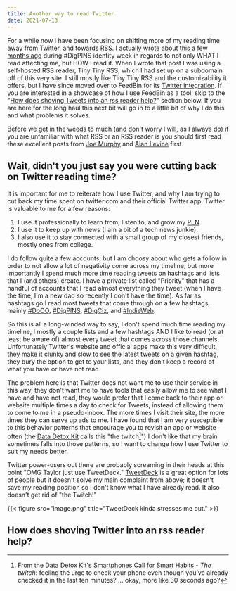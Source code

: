 ```yaml
---
title: Another way to read Twitter
date: 2021-07-13
---
```

For a while now I have been focusing on shifting more of my reading time away from Twitter, and towards RSS. I actually [wrote about this a few months ago](https://jadin.me/digid-and-media-consumption/) during #DigPINS identity week in regards to not only WHAT I read affecting me, but HOW I read it. When I wrote that post I was using a self-hosted RSS reader, Tiny Tiny RSS, which I had set up on a subdomain off of this very site. I still mostly like Tiny Tiny RSS and the customizability it offers, but I have since moved over to FeedBin for its [Twitter integration](https://feedbin.com/blog/2018/01/11/feedbin-is-the-best-way-to-read-twitter/). If you are interested in a showcase of how I use FeedBin as a tool, skip to the "[How does shoving Tweets into an rss reader help?](#why-rss)" section below. If you are here for the long haul this next bit will go in to a little bit of why I do this and what problems it solves.

Before we get in the weeds to much (and don't worry I will, as I always do) if you are unfamiliar with what RSS or an RSS reader is you should first read these excellent posts from [Joe Murphy](https://kenyon.digpins.org/week-2-posts/joes-tech-tip-tracking-blogs/) and [Alan Levine](https://cogdogblog.com/2018/06/indispensable-feed-reader-activity/) first.

## Wait, didn't you just say you were cutting back on Twitter reading time?

It is important for me to reiterate how I use Twitter, and why I am trying to cut back my time spent on twitter.com and their official Twitter app. Twitter is valuable to me for a few reasons:

1. I use it professionally to learn from, listen to, and grow my [PLN](https://en.wikipedia.org/wiki/Personal_learning_network).
2. I use it to keep up with news (I am a bit of a tech news junkie).
3. I also use it to stay connected with a small group of my closest friends, mostly ones from college.

I do follow quite a few accounts, but I am choosy about who gets a follow in order to not allow a lot of negativity come across my timeline, but more importantly I spend much more time reading tweets on hashtags and lists that I (and others) create. I have a private list called "Priority" that has a handful of accounts that I read almost everything they tweet (when I have the time, I'm a new dad so recently I don't have the time). As far as hashtags go I read most tweets that come through on a few hashtags, mainly [#DoOO](https://twitter.com/search?f=tweets&vertical=default&q=%23DoOO&src=savs), [#DigPINS](https://twitter.com/search?f=tweets&vertical=default&q=%23DigPINS&src=savs), [#DigCiz](https://twitter.com/search?f=tweets&vertical=default&q=%23DigCiz&src=savs), and [#IndieWeb](https://twitter.com/search?f=tweets&vertical=default&q=%23indieweb&src=savs).

So this is all a long-winded way to say, I don't spend much time reading my timeline, I mostly a couple lists and a few hashtags AND I like to read (or at least be aware of) almost every tweet that comes across those channels. Unfortunately Twitter's website and official apps make this very difficult, they make it clunky and slow to see the latest tweets on a given hashtag, they bury the option to get to your lists, and they don't keep a record of what you have or have not read.

The problem here is that Twitter does not want me to use their service in this way, they don't want me to have tools that easily allow me to see what I have and have not read, they would prefer that I come back to their app or website multiple times a day to check for Tweets, instead of allowing them to come to me in a pseudo-inbox. The more times I visit their site, the more times they can serve up ads to me. I have found that I am very susceptible to this behavior patterns that encourage you to revisit an app or website often (the [Data Detox Kit](https://datadetoxkit.org/en/home) calls this "the twitch[^1]") I don't like that my brain sometimes falls into those patterns, so I want to change how I use Twitter to suit my needs better.

Twitter power-users out there are probably screaming in their heads at this point "OMG Taylor just use TweetDeck." [TweetDeck](https://tweetdeck.twitter.com) is a great option for lots of people but it doesn't solve my main complaint from above; it doesn't save my reading position so I don't know what I have already read. It also doesn't get rid of "the Twitch!"

{{< figure src="image.png" title="TweetDeck kinda stresses me out." >}}

## How does shoving Twitter into an rss reader help?

[^1]: From the Data Detox Kit's [Smartphones Call for Smart Habits](https://datadetoxkit.org/en/bonus/smarthabits) - *The twitch*: feeling the urge to check your phone even though you’ve already checked it in the last ten minutes? ... okay, more like 30 seconds ago?



